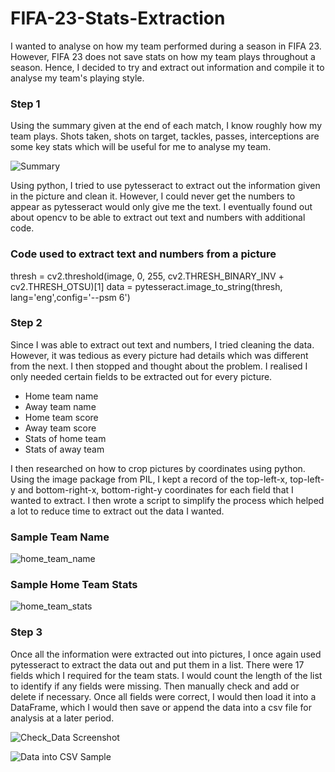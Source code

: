 # FIFA-23-Stats-Extraction

I wanted to analyse on how my team performed during a season in FIFA 23. However, FIFA 23 does not save stats on how my team plays throughout a season. Hence, I decided to try and extract out information and compile it to analyse my team's playing style.

### Step 1 

Using the summary given at the end of each match, I know roughly how my team plays. Shots taken, shots on target, tackles, passes, interceptions are some key stats which will be useful for me to analyse my team.

![Summary](https://github.com/vinothnk/FIFA-23-Stats-Extraction/assets/108440564/44074487-4543-442a-836f-6aa72c3dd04c)

Using python, I tried to use pytesseract to extract out the information given in the picture and clean it. However, I could never get the numbers to appear as pytesseract would only give me the text. I eventually found out about opencv to be able to extract out text and numbers with additional code.

### Code used to extract text and numbers from a picture
thresh = cv2.threshold(image, 0, 255, cv2.THRESH_BINARY_INV + cv2.THRESH_OTSU)[1]
data = pytesseract.image_to_string(thresh, lang='eng',config='--psm 6')

### Step 2
Since I was able to extract out text and numbers, I tried cleaning the data. However, it was tedious as every picture had details which was different from the next. I then stopped and thought about the problem. I realised I only needed certain fields to be extracted out for every picture. 

- Home team name
- Away team name
- Home team score
- Away team score
- Stats of home team
- Stats of away team

I then researched on how to crop pictures by coordinates using python. Using the image package from PIL, I kept a record of the top-left-x, top-left-y and bottom-right-x, bottom-right-y coordinates for each field that I wanted to extract. I then wrote a script to simplify the process which helped a lot to reduce time to extract out the data I wanted.

### Sample Team Name
![home_team_name](https://github.com/vinothnk/FIFA-23-Stats-Extraction/assets/108440564/3a72909f-ca82-41f6-b438-d84923b9d8a3)

### Sample Home Team Stats
![home_team_stats](https://github.com/vinothnk/FIFA-23-Stats-Extraction/assets/108440564/6f11fff0-b2d7-455f-9a18-5c5028b00939)


### Step 3
Once all the information were extracted out into pictures, I once again used pytesseract to extract the data out and put them in a list. There were 17 fields which I required for the team stats. I would count the length of the list to identify if any fields were missing. Then manually check and add or delete if necessary. Once all fields were correct, I would then load it into a DataFrame, which I would then save or append the data into a csv file for analysis at a later period.

![Check_Data Screenshot](https://github.com/vinothnk/FIFA-23-Stats-Extraction/assets/108440564/0084b185-2799-4d95-b60f-dd57564bc40b)

![Data into CSV Sample](https://github.com/vinothnk/FIFA-23-Stats-Extraction/assets/108440564/4bf2954f-274a-4b9b-90e9-83397bb00459)
